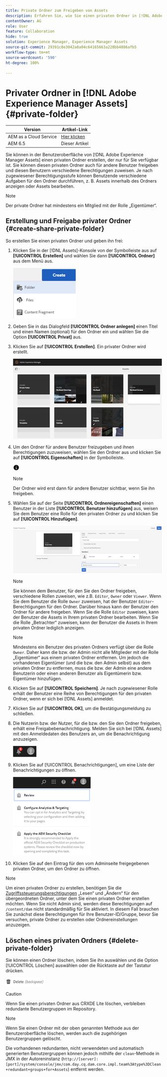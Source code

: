 ```yaml
---
title: Private Ordner zum Freigeben von Assets
description: Erfahren Sie, wie Sie einen privaten Ordner in [!DNL Adobe Experience Manager Assets] erstellen, diesen mit anderen Benutzern teilen und ihm verschiedene Berechtigungen zuweisen können.
contentOwner: AG
role: User
feature: Collaboration
hide: true
solution: Experience Manager, Experience Manager Assets
source-git-commit: 29391c8e3042a8a04c64165663a228bb4886afb5
workflow-type: tm+mt
source-wordcount: '590'
ht-degree: 100%

---
```


# Privater Ordner in [!DNL Adobe Experience Manager Assets] {#private-folder}

| Version | Artikel-Link |
| -------- | ---------------------------- |
| AEM as a Cloud Service | [Hier klicken](https://experienceleague.adobe.com/docs/experience-manager-cloud-service/content/assets/manage/private-folder.html?lang=de) |
| AEM 6.5 | Dieser Artikel |

Sie können in der Benutzeroberfläche von [!DNL Adobe Experience Manager Assets] einen privaten Ordner erstellen, der nur für Sie verfügbar ist. Sie können diesen privaten Ordner auch für andere Benutzer freigeben und diesen Benutzern verschiedene Berechtigungen zuweisen. Je nach zugewiesener Berechtigungsstufe können Benutzende verschiedene Aufgaben für den Ordner durchführen, z. B. Assets innerhalb des Ordners anzeigen oder Assets bearbeiten.

>[!NOTE]
>
>Der private Ordner hat mindestens ein Mitglied mit der Rolle „Eigentümer“.

## Erstellung und Freigabe privater Ordner {#create-share-private-folder}

So erstellen Sie einen privaten Ordner und geben ihn frei:

1. Klicken Sie in der [!DNL Assets]-Konsole von der Symbolleiste aus auf **[!UICONTROL Erstellen]** und wählen Sie dann **[!UICONTROL Ordner]** aus dem Menü aus.

   ![Asset-Ordner erstellen](assets/Create-folder.png)

1. Geben Sie in das Dialogfeld **[!UICONTROL Ordner anlegen]** einen Titel und einen Namen (optional) für den Ordner ein und wählen Sie die Option **[!UICONTROL Privat]** aus.

1. Klicken Sie auf **[!UICONTROL Erstellen]**. Ein privater Ordner wird erstellt.

   ![chlimage_1-413](assets/chlimage_1-413.png)

1. Um den Ordner für andere Benutzer freizugeben und ihnen Berechtigungen zuzuweisen, wählen Sie den Ordner aus und klicken Sie auf **[!UICONTROL Eigenschaften]** in der Symbolleiste.

   ![Info-Option](assets/do-not-localize/info-circle-icon.png)

   >[!NOTE]
   >
   >Der Ordner wird erst dann für andere Benutzer sichtbar, wenn Sie ihn freigeben.

1. Wählen Sie auf der Seite **[!UICONTROL Ordnereigenschaften]** einen Benutzer in der Liste **[!UICONTROL Benutzer hinzufügen]** aus, weisen Sie dem Benutzer eine Rolle für den privaten Ordner zu und klicken Sie auf **[!UICONTROL Hinzufügen]**.

   ![chlimage_1-415](assets/chlimage_1-415.png)

   >[!NOTE]
   >
   >Sie können dem Benutzer, für den Sie den Ordner freigeben, verschiedene Rollen zuweisen, wie z.B. `Editor`, `Owner` oder `Viewer`. Wenn Sie dem Benutzer die Rolle `Owner` zuweisen, hat der Benutzer `Editor`-Berechtigungen für den Ordner. Darüber hinaus kann der Benutzer den Ordner für andere freigeben. Wenn Sie die Rolle `Editor` zuweisen, kann der Benutzer die Assets in Ihrem privaten Ordner bearbeiten. Wenn Sie die Rolle „Betrachter“ zuweisen, kann der Benutzer die Assets in Ihrem privaten Ordner lediglich anzeigen.

   >[!NOTE]
   >
   >Mindestens ein Benutzer des privaten Ordners verfügt über die Rolle `Owner`. Daher kann die bzw. der Admin nicht alle Mitglieder mit der Rolle „Eigentümer“ aus einem privaten Ordner entfernen. Um jedoch die vorhandenen Eigentümer (und die bzw. den Admin selbst) aus dem privaten Ordner zu entfernen, muss die bzw. der Admin eine andere Benutzerin oder einen anderen Benutzer als Eigentümerin bzw. Eigentümer hinzufügen.

1. Klicken Sie auf **[!UICONTROL Speichern]**. Je nach zugewiesener Rolle erhält der Benutzer eine Reihe von Berechtigungen für den privaten Ordner, wenn er sich bei [!DNL Assets] anmeldet.
1. Klicken Sie auf **[!UICONTROL OK]**, um die Bestätigungsmeldung zu schließen.
1. Die Nutzerin bzw. der Nutzer, für die bzw. den Sie den Ordner freigeben, erhält eine Freigabebenachrichtigung. Melden Sie sich bei [!DNL Assets] mit den Anmeldedaten des Benutzers an, um die Benachrichtigung anzuzeigen.

   ![chlimage_1-416](assets/chlimage_1-416.png)

1. Klicken Sie auf [!UICONTROL Benachrichtigungen], um eine Liste der Benachrichtigungen zu öffnen.

   ![Benachrichtigungsliste](assets/Assets-Notification.png)

1. Klicken Sie auf den Eintrag für den vom Adminseite freigegebenen privaten Ordner, um den Ordner zu öffnen.

>[!NOTE]
>
>Um einen privaten Ordner zu erstellen, benötigen Sie die [Zugriffssteuerungsberechtigungen](/help/sites-administering/security.md#permissions-in-aem) „Lesen“ und „Ändern“ für den übergeordneten Ordner, unter dem Sie einen privaten Ordner erstellen möchten. Wenn Sie nicht Admin sind, werden diese Berechtigungen auf `/content/dam` nicht standardmäßig für Sie aktiviert. In diesem Fall brauchen Sie zunächst diese Berechtigungen für Ihre Benutzer-ID/Gruppe, bevor Sie versuchen, private Ordner zu erstellen oder Ordnereinstellungen anzuzeigen.

## Löschen eines privaten Ordners {#delete-private-folder}

Sie können einen Ordner löschen, indem Sie ihn auswählen und die Option [!UICONTROL Löschen] auswählen oder die Rücktaste auf der Tastatur drücken.

![Löschoption im oberen Menü](assets/delete-option.png)

>[!CAUTION]
>
>Wenn Sie einen privaten Ordner aus CRXDE Lite löschen, verbleiben redundante Benutzergruppen im Repository.

>[!NOTE]
>
>Wenn Sie einen Ordner mit der oben genannten Methode aus der Benutzeroberfläche löschen, werden auch die zugehörigen Benutzergruppen gelöscht.
>
>Die vorhandenen redundanten, nicht verwendeten und automatisch generierten Benutzergruppen können jedoch mithilfe der `clean`-Methode in JMX in der Autoreninstanz (`http://[server]:[port]/system/console/jmx/com.day.cq.dam.core.impl.team%3Atype%3DClean+redundant+groups+for+Assets`) entfernt werden.
